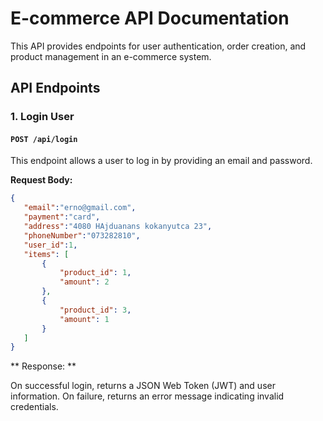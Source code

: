 # E-commerce API Documentation

This API provides endpoints for user authentication, order creation, and product management in an e-commerce system.

## API Endpoints

### 1. Login User

#### `POST /api/login`

This endpoint allows a user to log in by providing an email and password.

**Request Body:**

 ```json
{
    "email":"erno@gmail.com",
    "payment":"card",
    "address":"4080 HAjduanans kokanyutca 23",
    "phoneNumber":"073282810",
    "user_id":1,
    "items": [
        {
            "product_id": 1,
            "amount": 2
        },
        {
            "product_id": 3,
            "amount": 1
        }
    ]
} 
 ```

** Response: **

On successful login, returns a JSON Web Token (JWT) and user information.
On failure, returns an error message indicating invalid credentials.
